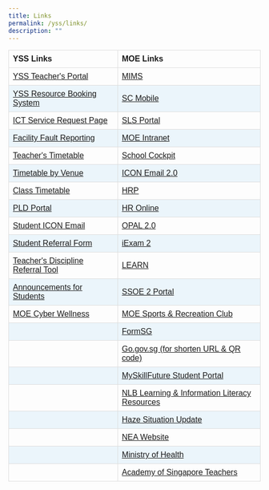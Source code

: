 ```yaml
---
title: Links
permalink: /yss/links/
description: ""
---
```

<style>
table {
  font-family: arial, sans-serif;
  border-collapse: collapse;
  width: 100%;
}

td, th {
  border: 1px solid #dddddd;
  text-align: left;
  padding: 8px;
}

tr:nth-child(even) {
  background-color: #EBF5FB;
}
</style>


| YSS Links | MOE Links |
| -------- | -------- |
| [YSS Teacher's Portal](https://sites.google.com/moe.edu.sg/yss-teachers/teachers)    | [MIMS](https://idp.mims.moe.gov.sg/nidp/app/login)     |
| [YSS Resource Booking System](https://rbs.avero-tech.com/)    | [SC Mobile](https://scmobile.moe.edu.sg/login)     |
| [ICT Service Request Page](https://docs.google.com/forms/d/e/1FAIpQLSeQdaUI35ybm2E5qBBW9xt5UaJvYVnPruYeL1g0Ap9DkuzggA/viewform)     | [SLS Portal](https://vle.learning.moe.edu.sg/login)     |
| [Facility Fault Reporting](https://docs.google.com/forms/d/e/1FAIpQLSd52mydVEfx2QhCPHOXRD-yRCEafEGhia4KYrlwbvMtkA84Cw/viewform)     | [MOE Intranet](https://intranet.moe.gov.sg/)     |
| [Teacher's Timetable](/files/Timetables/Teachers%20Timetable/teacher_tt_sem2_2023-v9.pdf)     | [School Cockpit](https://schoolcockpit.moe.gov.sg/)     |
| [Timetable by Venue](/files/Timetables/VenueTT/venues_tt_sem_2_2023-v3.pdf)     | [ICON Email 2.0](https://icon.moe.edu.sg/home)     |
|[Class Timetable](/students/timetable/)      | [HRP](https://www.hrp.gov.sg/)     |
| [PLD Portal](/parents/pdlp/)     | [HR Online](http://intranet.moe.gov.sg/hronline/Pages/Home.aspx)     |
| [Student ICON Email](https://workspace.google.com/dashboard)     | [OPAL 2.0](https://www.opal2.moe.edu.sg/app/learner)     |
| [Student Referral Form](https://forms.gle/9wJdoyP5tusj8sCD9)     | [iExam 2](https://iexams.seab.gov.sg/login)     |
| [Teacher's Discipline Referral Tool](https://forms.gle/h1LCqd5BAWhcsMaG7)     | [LEARN](https://learn.gov.sg/)    |
| [Announcements for Students](/students/announcements/)     | [SSOE 2 Portal](https://ssoe2.moe.edu.sg/sp)     |
| [MOE Cyber Wellness](https://www.moe.gov.sg/education-in-sg/our-programmes/cyber-wellness)     | [MOE Sports &amp; Recreation Club](https://www.mesrc.net/)     |
|      | [FormSG](https://form.gov.sg/)     |
|      | [Go.gov.sg (for shorten URL &amp; QR code)](https://go.gov.sg/)     |
|      | [MySkillFuture Student Portal](https://www.myskillsfuture.gov.sg/content/student/en/secondary.html)     |
|      | [NLB Learning &amp; Information Literacy Resources](https://sure.nlb.gov.sg/)     |
|      | [Haze Situation Update](https://www.haze.gov.sg/)     |
|      | [NEA Website](https://www.nea.gov.sg)    |
|      | [Ministry of Health](https://www.moh.gov.sg/)     |
|      | [Academy of Singapore Teachers](https://academyofsingaporeteachers.moe.edu.sg/)    |